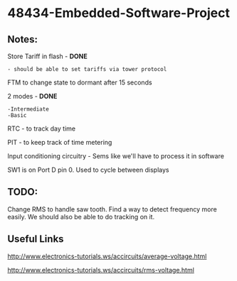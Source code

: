 # 48434-Embedded-Software-Project

## Notes:
Store Tariff in flash - **DONE**

	- should be able to set tariffs via tower protocol
FTM to change state to dormant after 15 seconds

2 modes - **DONE**

	-Intermediate	
	-Basic
	
RTC - to track day time

PIT - to keep track of time metering

Input conditioning circuitry - Sems like we'll have to process it in software

SW1 is on Port D pin 0. Used to cycle between displays

## TODO:
Change RMS to handle saw tooth.
Find a way to detect frequency more easily. We should also be able to do tracking on it.

## Useful Links
http://www.electronics-tutorials.ws/accircuits/average-voltage.html

http://www.electronics-tutorials.ws/accircuits/rms-voltage.html
